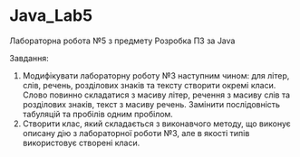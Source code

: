 # Java_Lab5
Лабораторна робота №5 з предмету Розробка ПЗ за Java

Завдання:
1. Модифікувати лабораторну роботу №3 наступним чином: для літер, слів,
речень, розділових знаків та тексту створити окремі класи. Слово повинно
складатися з масиву літер, речення з масиву слів та розділових знаків, текст з
масиву речень. Замінити послідовність табуляцій та пробілів одним пробілом.
2. Створити клас, який складається з виконавчого методу, що виконує описану
дію з лабораторної роботи №3, але в якості типів використовує створені класи.
